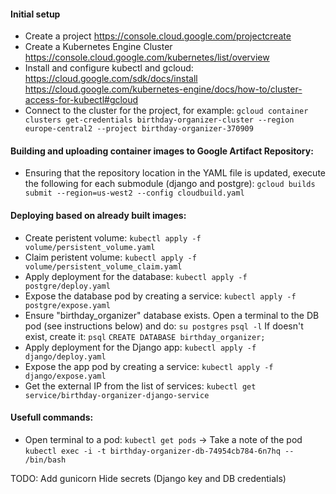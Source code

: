 #### Initial setup
* Create a project
https://console.cloud.google.com/projectcreate
* Create a Kubernetes Engine Cluster
https://console.cloud.google.com/kubernetes/list/overview
* Install and configure kubectl and gcloud:
https://cloud.google.com/sdk/docs/install
https://cloud.google.com/kubernetes-engine/docs/how-to/cluster-access-for-kubectl#gcloud
* Connect to the cluster for the project, for example:
```gcloud container clusters get-credentials birthday-organizer-cluster --region europe-central2 --project birthday-organizer-370909```

#### Building and uploading container images to Google Artifact Repository:
*  Ensuring that the repository location in the YAML file is updated, execute the following for each submodule (django and postgre):
```gcloud builds submit --region=us-west2 --config cloudbuild.yaml```

#### Deploying based on already built images:
  * Create peristent volume:
    ```kubectl apply -f volume/persistent_volume.yaml```
  * Claim peristent volume:
    ```kubectl apply -f volume/persistent_volume_claim.yaml```
  * Apply deployment for the database:
    ```kubectl apply -f postgre/deploy.yaml```
  * Expose the database pod by creating a service:
    ```kubectl apply -f postgre/expose.yaml```
  * Ensure "birthday_organizer" database exists. Open a terminal to the DB pod (see instructions below) and do:
    ```su postgres``` 
    ```psql -l``` 
    If doesn't exist, create it:
    ```psql```
    ```CREATE DATABASE birthday_organizer;```
  * Apply deployment for the Django app:
    ```kubectl apply -f django/deploy.yaml```
  * Expose the app pod by creating a service:
    ```kubectl apply -f django/expose.yaml```
  * Get the external IP from the list of services:
    ```kubectl get service/birthday-organizer-django-service```

#### Usefull commands:
  * Open terminal to a pod:
    ```kubectl get pods``` -> Take a note of the pod
    ```kubectl exec -i -t birthday-organizer-db-74954cb784-6n7hq -- /bin/bash```

TODO: Add gunicorn
      Hide secrets (Django key and DB credentials)
